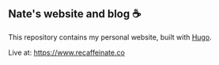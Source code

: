 ## Nate's website and blog ☕️

This repository contains my personal website, built with [Hugo](https://www.gohugo.io).

Live at: https://www.recaffeinate.co 